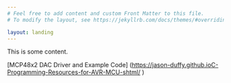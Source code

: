 ```yaml
---
# Feel free to add content and custom Front Matter to this file.
# To modify the layout, see https://jekyllrb.com/docs/themes/#overriding-theme-defaults

layout: landing
---
```


This is some content.

[MCP48x2 DAC Driver and Example Code] (https://jason-duffy.github.ioC-Programming-Resources-for-AVR-MCU-shtml/ )
